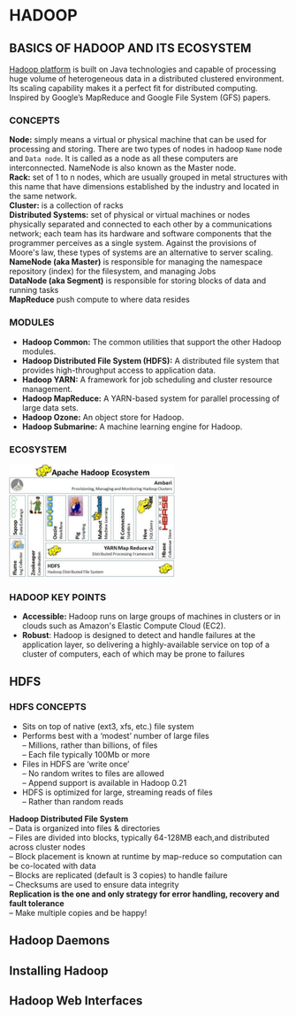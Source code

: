 # HADOOP

## BASICS OF HADOOP AND ITS ECOSYSTEM
[Hadoop platform](http://hadoop.apache.org/) is built on Java technologies and capable of processing huge volume of heterogeneous data in a distributed clustered environment. Its scaling capability makes it a perfect fit for distributed computing.  
Inspired by Google’s MapReduce and Google File System (GFS) papers.

### CONCEPTS
**Node:** simply means a virtual or physical machine that can be used for processing and storing. There are two types of nodes in hadoop ```Name``` node and ```Data node```. It is called as a node as all these computers are interconnected. NameNode is also known as the Master node.  
**Rack:** set of 1 to n nodes, which are usually grouped in metal structures with this name that have dimensions established by the industry and located in the same network.  
**Cluster:** is a collection of racks  
**Distributed Systems:** set of physical or virtual machines or nodes physically separated and connected to each other by a communications network; each team has its hardware and software components that the programmer perceives as a single system. Against the provisions of Moore's law, these types of systems are an alternative to server scaling.  
**NameNode (aka Master)** is responsible for managing the namespace repository (index) for the filesystem, and managing Jobs  
**DataNode (aka Segment)** is responsible for storing blocks of data and running tasks  
**MapReduce** push compute to where data resides

### MODULES
- **Hadoop Common:** The common utilities that support the other Hadoop modules.
- **Hadoop Distributed File System (HDFS):** A distributed file system that provides high-throughput access to application data.
- **Hadoop YARN:** A framework for job scheduling and cluster resource management.
- **Hadoop MapReduce:** A YARN-based system for parallel processing of large data sets.
- **Hadoop Ozone:** An object store for Hadoop.
- **Hadoop Submarine:** A machine learning engine for Hadoop.

### ECOSYSTEM
<p align="left">
  <img width="300" heigth="310" src="images/Hadoop-Hadoop_Ecosystem.png?raw=true" alt="Hadoop Ecosystem"/>
</p>

### HADOOP KEY POINTS
- **Accessible:** Hadoop runs on large groups of machines in clusters or in clouds such as Amazon's Elastic Compute Cloud (EC2).
- **Robust**: Hadoop is designed to detect and handle failures at the application layer, so delivering a highly-available service on top of a cluster of computers, each of which may be prone to failures

## HDFS
### HDFS CONCEPTS
- Sits on top of native (ext3, xfs, etc.) file system
- Performs best with a ‘modest’ number of large files  
    – Millions, rather than billions, of files  
    – Each file typically 100Mb or more
- Files in HDFS are ‘write once’  
    – No random writes to files are allowed  
    – Append support is available in Hadoop 0.21
- HDFS is optimized for large, streaming reads of files  
    – Rather than random reads 

**Hadoop Distributed File System**  
– Data is organized into files & directories  
– Files are divided into blocks, typically 64-128MB each,and distributed across cluster nodes  
– Block placement is known at runtime by map-reduce so computation can be co-located with data  
– Blocks are replicated (default is 3 copies) to handle failure  
– Checksums are used to ensure data integrity  
**Replication is the one and only strategy for error handling, recovery and fault tolerance**  
– Make multiple copies and be happy! 

## Hadoop Daemons

## Installing Hadoop

## Hadoop Web Interfaces
